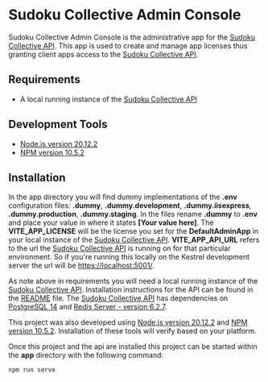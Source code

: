 # Sudoku Collective Admin Console

Sudoku Collective Admin Console is the administrative app for the [Sudoku Collective API](https://github.com/Joseph-Anthony-King/SudokuCollective).  This app is used to create and manage app licenses thus granting client apps access to the [Sudoku Collective API](https://github.com/Joseph-Anthony-King/SudokuCollective).

## Requirements

- A local running instance of the [Sudoku Collective API](https://github.com/Joseph-Anthony-King/SudokuCollective)

## Development Tools

- [Node.js version 20.12.2](https://nodejs.org/en)
- [NPM version 10.5.2](https://www.npmjs.com/)

## Installation

In the app directory you will find dummy implementations of the **.env** configuration files: **.dummy**, **.dummy.development**, **.dummy.iisexpress**, **.dummy.production**, **.dummy.staging**.  In the files rename **.dummy** to **.env** and place your value in where it states **[Your value here]**.  The **VITE_APP_LICENSE** will be the license you set for the **DefaultAdminApp** in your local instance of the [Sudoku Collective API](https://github.com/Joseph-Anthony-King/SudokuCollective).  **VITE_APP_API_URL** refers to the url the [Sudoku Collective API](https://github.com/Joseph-Anthony-King/SudokuCollective) is running on for that particular environment.  So if you're running this locally on the Kestrel development server the url will be [https://localhost:5001/](https://localhost:5001/).

As note above in requirements you will need a local running instance of the [Sudoku Collective API](https://github.com/Joseph-Anthony-King/SudokuCollective).  Installation instructions for the API can be found in the [README](https://github.com/Joseph-Anthony-King/SudokuCollective/blob/master/README.md) file.  The [Sudoku Collective API](https://github.com/Joseph-Anthony-King/SudokuCollective) has dependencies on [PostgreSQL 14](https://www.postgresql.org/download/) and [Redis Server - version 6.2.7](https://redis.io/download).

This project was also developed using [Node.js version 20.12.2](https://nodejs.org/en) and [NPM version 10.5.2](https://www.npmjs.com/).  Installation of these tools will verify based on your platform.

Once this project and the api are installed this project can be started within the **app** directory with the following command:

```
npm run serve
```
